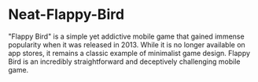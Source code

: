 # Neat-Flappy-Bird
"Flappy Bird" is a simple yet addictive mobile game that gained immense popularity when it was released in 2013. While it is no longer available on app stores, it remains a classic example of minimalist game design. Flappy Bird is an incredibly straightforward and deceptively challenging mobile game.
